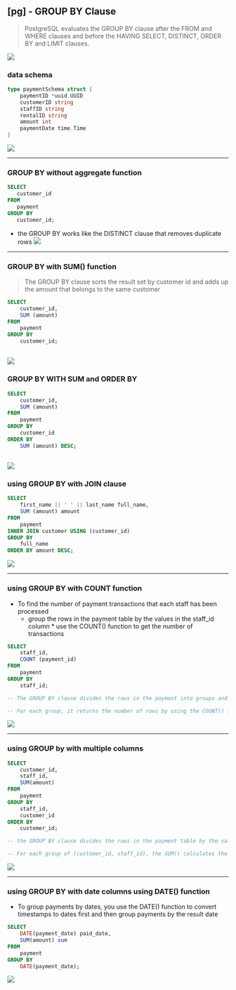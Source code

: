 ## [pg] - GROUP BY Clause
> PostgreSQL evaluates the GROUP BY clause after the FROM and WHERE clauses and before the HAVING SELECT, DISTINCT, ORDER BY and LIMIT clauses.

![](https://www.postgresqltutorial.com/wp-content/uploads/2020/07/PostgreSQL-GROUP-BY-1.png)


### data schema
```go
type paymentSchema struct {
    paymentID *uuid.UUID
    customerID string
    staffID string
    rentalID string
    amount int
    paymentDate time.Time
}
```
![](https://www.postgresqltutorial.com/wp-content/uploads/2019/12/payment.png)

---

### GROUP BY without aggregate function

```sql
SELECT
   customer_id
FROM
   payment
GROUP BY
   customer_id;
```
* the GROUP BY works like the DISTINCT clause that removes duplicate rows
![](https://www.postgresqltutorial.com/wp-content/uploads/2019/12/PostgreSQL-Group-By-example.png)
---
### GROUP BY with SUM() function
> The GROUP BY clause sorts the result set by customer id and adds up the amount that belongs to the same customer

```sql
SELECT
	customer_id,
	SUM (amount)
FROM
	payment
GROUP BY
	customer_id;
```
![](https://www.postgresqltutorial.com/wp-content/uploads/2019/12/PostgreSQL-Group-By-with-SUM.png)
---
### GROUP BY WITH SUM and ORDER BY
```sql
SELECT
	customer_id,
	SUM (amount)
FROM
	payment
GROUP BY
	customer_id
ORDER BY
	SUM (amount) DESC;
```

![](https://www.postgresqltutorial.com/wp-content/uploads/2019/12/PostgreSQL-Group-By-and-Order-By.png)
---
### using GROUP BY with JOIN clause

```sql
SELECT
	first_name || ' ' || last_name full_name,
	SUM (amount) amount
FROM
	payment
INNER JOIN customer USING (customer_id)
GROUP BY
	full_name
ORDER BY amount DESC;

```
![](https://www.postgresqltutorial.com/wp-content/uploads/2020/07/PostgreSQL-Group-By-with-join.png)

---

### using GROUP BY with COUNT function
* To find the number of payment transactions that each staff has been processed
  * group the rows in the payment table by the values in the staff_id column * use the COUNT() function to get the number of transactions

```sql
SELECT
	staff_id,
	COUNT (payment_id)
FROM
	payment
GROUP BY
	staff_id;

-- The GROUP BY clause divides the rows in the payment into groups and groups them by value in the staff_id column.

-- For each group, it returns the number of rows by using the COUNT() function.
```
![](https://www.postgresqltutorial.com/wp-content/uploads/2019/12/PostgreSQL-Group-By-and-Count.png)

---

### using GROUP by with multiple columns

```sql
SELECT
	customer_id,
	staff_id,
	SUM(amount)
FROM
	payment
GROUP BY
	staff_id,
	customer_id
ORDER BY
    customer_id;

-- the GROUP BY clause divides the rows in the payment table by the values in the customer_id and staff_id columns

-- For each group of (customer_id, staff_id), the SUM() calculates the total amount.
```

![](https://www.postgresqltutorial.com/wp-content/uploads/2019/12/PostgreSQL-Group-By-multiple-columns.png)

---

### using GROUP BY with date columns using DATE() function
*  To group payments by dates, you use the DATE() function to convert timestamps to dates first and then group payments by the result date
```sql
SELECT
	DATE(payment_date) paid_date,
	SUM(amount) sum
FROM
	payment
GROUP BY
	DATE(payment_date);
```
![](https://www.postgresqltutorial.com/wp-content/uploads/2019/12/PostgreSQL-Group-By-dates.png)




